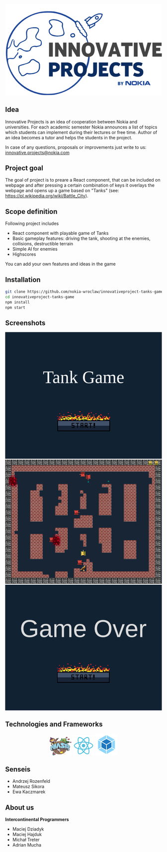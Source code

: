<p align="center">
  <img src="https://raw.githubusercontent.com/nokia-wroclaw/innovativeproject-tanks-game/Development/innovative_logo.png" alt="Innovative Project"/>
</p>

## Idea
Innovative Projects is an idea of cooperation between Nokia and universities. For each academic semester Nokia announces a list of topics which students can implement during their lectures or free time. Author of an idea becomes a tutor and helps the students in the project.

In case of any questions, proposals or improvements just write to us: innovative.projects@nokia.com

## Project goal
The goal of project is to preare a React component, that can be included on webpage
and after pressing a certain combination of keys it overlays the webpage
and opens up a game based on "Tanks" (see: https://pl.wikipedia.org/wiki/Battle_City).

## Scope definition
Following project includes
<ul>
  <li>React component with playable game of Tanks</li>
  <li>Basic gameplay features: driving the tank, shooting at the enemies, collisions, destructible terrain</li>
  <li>Simple AI for enemies</li>
  <li>Highscores</li>
</ul>
You can add your own features and ideas in the game

## Installation
```bash
git clone https://github.com/nokia-wroclaw/innovativeproject-tanks-game.git
cd innovativeproject-tanks-game
npm install
npm start
```

## Screenshots
<p align="center">
  <img src="https://raw.githubusercontent.com/nokia-wroclaw/innovativeproject-tanks-game/Development/scr1.png" alt="Main menu"/>
  <img src="https://raw.githubusercontent.com/nokia-wroclaw/innovativeproject-tanks-game/Development/scr2.png" alt="Gameplay"/>
  <img src="https://raw.githubusercontent.com/nokia-wroclaw/innovativeproject-tanks-game/Development/scr3.png" alt="Game over"/>
</p>

## Technologies and Frameworks
<p align="center">
  <img width="70px" src="https://raw.githubusercontent.com/nokia-wroclaw/innovativeproject-tanks-game/Development/phaser-logo.png" alt="Phaser"/>
  <img width="70px" src="https://raw.githubusercontent.com/nokia-wroclaw/innovativeproject-tanks-game/Development/react-logo.svg" alt="React"/>
  <img width="70px" src="https://raw.githubusercontent.com/nokia-wroclaw/innovativeproject-tanks-game/Development/webpack-logo.svg" alt="Webpack"/>
</p>

## Senseis
<ul>
  <li>Andrzej Rozenfeld</li>
  <li>Mateusz Sikora</li>
  <li>Ewa Kaczmarek</li>
</ul>

## About us
<b>Intercontinental Programmers</b>
<ul>
  <li>Maciej Dziadyk</li>
  <li>Maciej Hajduk</li>
  <li>Michał Treter</li>
  <li>Adrian Mucha</li>
</ul>